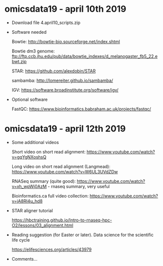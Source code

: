 # omicsdata19 - april 10th 2019

- Download file 4.april10_scripts.zip

- Software needed

  Bowtie: http://bowtie-bio.sourceforge.net/index.shtml

  Bowtie dm3 genome: ftp://ftp.ccb.jhu.edu/pub/data/bowtie_indexes/d_melanogaster_fb5_22.ebwt.zip

  STAR: https://github.com/alexdobin/STAR

  sambamba: http://lomereiter.github.io/sambamba/

  IGV: https://software.broadinstitute.org/software/igv/

- Optional software

  FastQC: https://www.bioinformatics.babraham.ac.uk/projects/fastqc/

# omicsdata19 - april 12th 2019

- Some additional videos

  Short video on short read alignment: https://www.youtube.com/watch?v=gqYgNXoshsQ

  Long video on short read alignment (Langmead): https://www.youtube.com/watch?v=W6UL3UVdZDw

  RNASeq summary (quite good): https://www.youtube.com/watch?v=xh_wpWj0AzM - rnaseq summary, very useful

  Bioinformatics.ca full video collection: https://www.youtube.com/watch?v=jA8RI4u_hd8

- STAR aligner tutorial

  https://hbctraining.github.io/Intro-to-rnaseq-hpc-O2/lessons/03_alignment.html

- Reading suggestion (for Easter or later). Data science for the scientific life cycle

  https://elifesciences.org/articles/43979

- Comments...
